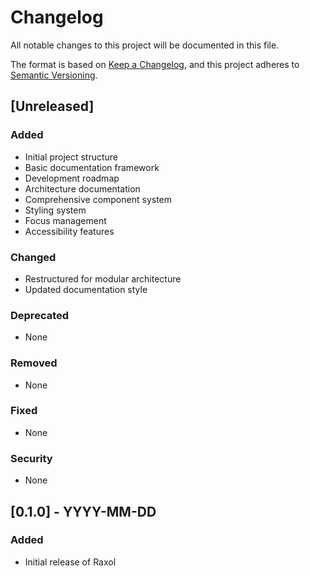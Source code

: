 # Changelog
All notable changes to this project will be documented in this file.

The format is based on [Keep a Changelog](https://keepachangelog.com/en/1.0.0/),
and this project adheres to [Semantic Versioning](https://semver.org/spec/v2.0.0.html).

## [Unreleased]

### Added
- Initial project structure
- Basic documentation framework
- Development roadmap
- Architecture documentation
- Comprehensive component system
- Styling system
- Focus management
- Accessibility features

### Changed
- Restructured for modular architecture
- Updated documentation style

### Deprecated
- None

### Removed
- None

### Fixed
- None

### Security
- None

## [0.1.0] - YYYY-MM-DD

### Added
- Initial release of Raxol


